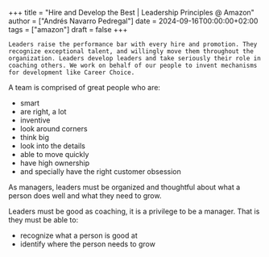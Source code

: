 +++
title = "Hire and Develop the Best | Leadership Principles @ Amazon"
author = ["Andrés Navarro Pedregal"]
date = 2024-09-16T00:00:00+02:00
tags = ["amazon"]
draft = false
+++

```text
Leaders raise the performance bar with every hire and promotion. They recognize exceptional talent, and willingly move them throughout the organization. Leaders develop leaders and take seriously their role in coaching others. We work on behalf of our people to invent mechanisms for development like Career Choice.
```

A team is comprised of great people who are:

-   smart
-   are right, a lot
-   inventive
-   look around corners
-   think big
-   look into the details
-   able to move quickly
-   have high ownership
-   and specially have the right customer obsession

As managers, leaders must be organized and thoughtful about what a person does well and what they need to grow.

Leaders must be good as coaching, it is a privilege to be a manager. That is they must be able to:

-   recognize what a person is good at
-   identify where the person needs to grow
